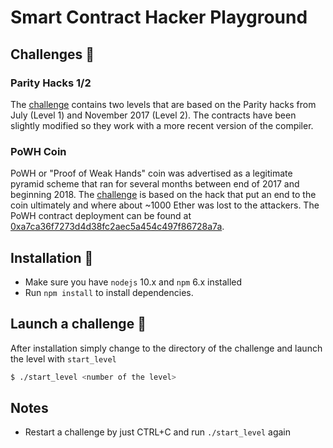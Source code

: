 # Smart Contract Hacker Playground 

## Challenges :muscle:

### Parity Hacks 1/2 

The [challenge](./Parity_1_2/README.md) contains two levels that are based on the Parity hacks from July (Level 1) and November 2017 (Level 2). The contracts have been slightly modified so they work with a more recent version of the compiler. 

### PoWH Coin 
PoWH or "Proof of Weak Hands" coin was advertised as a legitimate pyramid scheme that ran for several months between end of 2017 and beginning 2018. The [challenge](./PoWH_Coin/README.md) is based on the hack that put an end to the coin ultimately and where about ~1000 Ether was lost to the attackers. The PoWH contract deployment can be found at [0xa7ca36f7273d4d38fc2aec5a454c497f86728a7a](https://etherscan.io/address/0xa7ca36f7273d4d38fc2aec5a454c497f86728a7a).

## Installation :minidisc:

- Make sure you have `nodejs` 10.x and `npm` 6.x installed
- Run `npm install` to install dependencies. 

## Launch a challenge :rocket:

After installation simply change to the directory of the challenge and launch the level with `start_level`

```bash
$ ./start_level <number of the level>
```


## Notes

- Restart a challenge by just CTRL+C and run `./start_level` again

